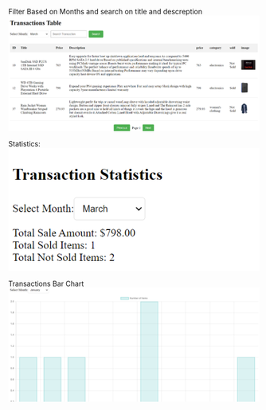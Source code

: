 Filter Based on Months and search on title and descreption
![transaction-table](./transaction-table.png)

 Statistics:
![Statistics](./stastices.png)

Transactions Bar Chart
![chart](./chart.png)
